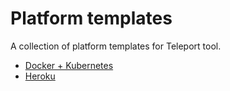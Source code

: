 # Platform templates
A collection of platform templates for Teleport tool.

- [Docker + Kubernetes](docker/)
- [Heroku](heroku/)
